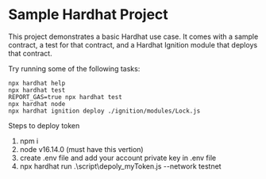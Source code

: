 # Sample Hardhat Project

This project demonstrates a basic Hardhat use case. It comes with a sample contract, a test for that contract, and a Hardhat Ignition module that deploys that contract.

Try running some of the following tasks:

```shell
npx hardhat help
npx hardhat test
REPORT_GAS=true npx hardhat test
npx hardhat node
npx hardhat ignition deploy ./ignition/modules/Lock.js
```



Steps to deploy token
1. npm i
2. node v16.14.0 (must have this vertion)
3. create .env file and add your account private key in .env file
4. npx hardhat run .\script\depoly_myToken.js --network testnet


